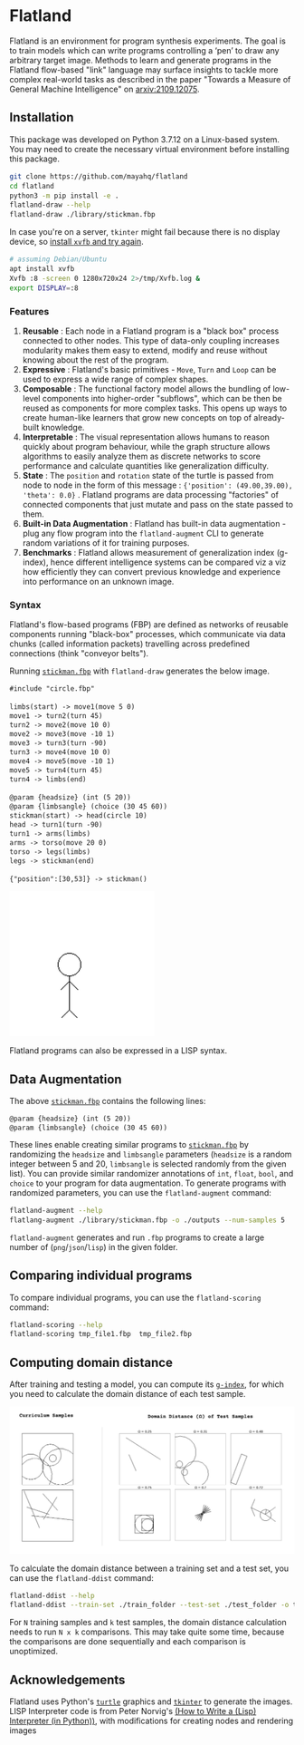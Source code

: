 # Flatland

Flatland is an environment for program synthesis experiments. The goal is to
train models which can write programs controlling a ‘pen’ to draw any arbitrary
target image. Methods to learn and generate programs in the Flatland flow-based
"link" language may surface insights to tackle more complex real-world tasks as
described in the paper "Towards a Measure of General Machine Intelligence" on
[arxiv:2109.12075][paper].

## Installation

This package was developed on Python 3.7.12 on a Linux-based system. You may
need to create the necessary virtual environment before installing this package.

```bash
git clone https://github.com/mayahq/flatland
cd flatland
python3 -m pip install -e .
flatland-draw --help
flatland-draw ./library/stickman.fbp
```

In case you're on a server, `tkinter` might fail because there is no display
device, so [install `xvfb` and try again](https://stackoverflow.com/a/48212313).

```bash
# assuming Debian/Ubuntu
apt install xvfb
Xvfb :8 -screen 0 1280x720x24 2>/tmp/Xvfb.log &
export DISPLAY=:8
```

### Features

1. **Reusable** : Each node in a Flatland program is a "black box" process
connected to other nodes. This type of data-only coupling increases modularity
makes them easy to extend, modify and reuse without knowing about the rest of
the program.
2. **Expressive** : Flatland's basic primitives - `Move`, `Turn` and `Loop` can
be used to express a wide range of complex shapes.
3. **Composable** : The functional factory model allows the bundling of
low-level components into higher-order "subflows", which can be then be reused
as components for more complex tasks. This opens up ways to create human-like
learners that grow new concepts on top of already-built knowledge.
4. **Interpretable** : The visual representation allows humans to reason quickly
about program behaviour, while the graph structure allows algorithms to easily
analyze them as discrete networks to score performance and calculate quantities
like generalization difficulty.
5. **State** : The `position` and `rotation` state of the turtle is passed from
node to node in the form of this message : `{'position': (49.00,39.00), 'theta':
0.0}` . Flatland programs are data processing "factories" of connected
components that just mutate and pass on the state passed to them.
6. **Built-in Data Augmentation** : Flatland has built-in data augmentation -
plug any flow program into the `flatland-augment` CLI to generate random
variations of it for training purposes.
7. **Benchmarks** : Flatland allows measurement of generalization index
(g-index), hence different intelligence systems can be compared viz a viz how
efficiently they can convert previous knowledge and experience into
performance on an unknown image.

### Syntax

Flatland's flow-based programs (FBP) are defined as networks of reusable
components running "black-box" processes, which communicate via data chunks
(called information packets) travelling across predefined connections (think
"conveyor belts"). 

Running [`stickman.fbp`][stickman] with `flatland-draw` generates
the below image.


```
#include "circle.fbp"

limbs(start) -> move1(move 5 0)
move1 -> turn2(turn 45)
turn2 -> move2(move 10 0)
move2 -> move3(move -10 1)
move3 -> turn3(turn -90)
turn3 -> move4(move 10 0)
move4 -> move5(move -10 1)
move5 -> turn4(turn 45)
turn4 -> limbs(end)

@param {headsize} (int (5 20))
@param {limbsangle} (choice (30 45 60))
stickman(start) -> head(circle 10)
head -> turn1(turn -90)
turn1 -> arms(limbs)
arms -> torso(move 20 0)
torso -> legs(limbs)
legs -> stickman(end)

{"position":[30,53]} -> stickman()
```

![sample stick man image](./stickman.png)

Flatland programs can also be expressed in a LISP syntax.

## Data Augmentation

The above [`stickman.fbp`][stickman] contains the following lines:

```
@param {headsize} (int (5 20))
@param {limbsangle} (choice (30 45 60))
```

These lines enable creating similar programs to [`stickman.fbp`][stickman] by
randomizing the `headsize` and `limbsangle` parameters (`headsize` is a random
integer between 5 and 20, `limbsangle` is selected randomly from the given
list). You can provide similar randomizer annotations of `int`, `float`, `bool`,
and `choice` to your program for data augmentation. To generate programs with
randomized parameters, you can use the `flatland-augment` command:

```bash
flatland-augment --help
flatlang-augment ./library/stickman.fbp -o ./outputs --num-samples 5
```

`flatland-augment`  generates and run `.fbp` programs to create a
large number of (`png`/`json`/`lisp`) in the given folder.


## Comparing individual programs

To compare individual programs, you can use the `flatland-scoring` command:

```bash
flatland-scoring --help
flatland-scoring tmp_file1.fbp  tmp_file2.fbp
```

## Computing domain distance

After training and testing a model, you can compute its
[`g-index`][gindex], for which you need to calculate the domain distance of each
test sample.

![domain distance shows how close a test sample is to the training set](./gd-image.png)

To calculate the domain distance between a training set and a test set, you can
use the `flatland-ddist` command:

```bash
flatland-ddist --help
flatland-ddist --train-set ./train_folder --test-set ./test_folder -o test_dd.csv
```

For `N` training samples and `k` test samples, the domain distance calculation
needs to run `N x k` comparisons. This may take quite some time, because the
comparisons are done sequentially and each comparison is unoptimized.

## Acknowledgements

Flatland uses Python's [`turtle`][turtle] graphics and [`tkinter`][tkinter] to
generate the images. LISP Interpreter code is from Peter Norvig's [(How to Write
a (Lisp) Interpreter (in Python))](https://norvig.com/lispy.html), with
modifications for creating nodes and rendering images

[paper]: https://arxiv.org/abs/2109.12075
[turtle]: https://docs.python.org/3.7/library/turtle.html
[tkinter]: https://docs.python.org/3.7/library/tkinter.html
[jinja2]: https://jinja.palletsprojects.com/en/3.0.x/
[gindex]: https://github.com/mayahq/g-index-benchmark
[stickman]: ./library/stickman.fbp

